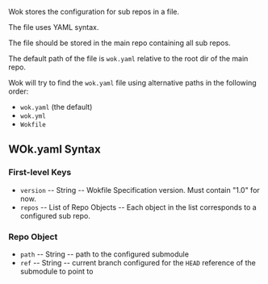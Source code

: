 Wok stores the configuration for sub repos in a file.

The file uses YAML syntax.

The file should be stored in the main repo containing all sub repos.

The default path of the file is `wok.yaml` relative to the root dir of the main repo.

Wok will try to find the `wok.yaml` file using alternative paths in the following order:
* `wok.yaml` (the default)
* `wok.yml`
* `Wokfile`

## WOk.yaml Syntax

### First-level Keys

- `version` -- String -- Wokfile Specification version. Must contain "1.0" for now.
- `repos` -- List of Repo Objects -- Each object in the list corresponds to a configured sub repo.

### Repo Object

- `path` -- String -- path to the configured submodule
- `ref` -- String -- current branch configured for the `HEAD` reference of the submodule to point to
